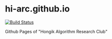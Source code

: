 # hi-arc.github.io

[![Build Status](https://travis-ci.org/KimHwon/hi-arc.github.io.svg?branch=master)](https://travis-ci.org/KimHwon/hi-arc.github.io)

Github Pages of "Hongik Algorithm Research Club"

